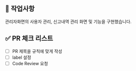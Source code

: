 ## 📌 작업사항
관리자화면의 사용자 관리, 신고내역 관리 화면 및 기능을 구현했습니다.


## ✅ PR 체크 리스트

- [ ] PR 제목을 규칙에 맞게 작성
- [ ] label 설정
- [ ] Code Review 요청
